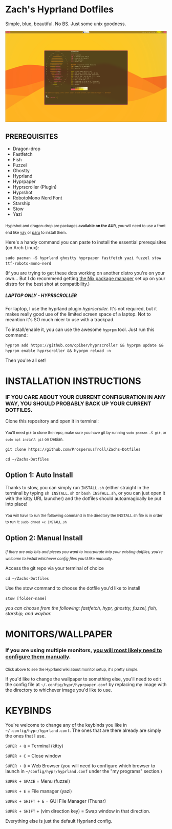 # Zach's Hyprland Dotfiles
Simple, blue, beautiful. No BS. Just some unix goodness.

![Screenie](/MISC/Screenshot.png)


## PREREQUISITES

- Dragon-drop
- Fastfetch
- Fish
- Fuzzel
- Ghostty
- Hyprland
- Hyprpaper
- Hyprscroller (Plugin)
- Hyprshot
- RobotoMono Nerd Font
- Starship
- Stow
- Yazi

<sub>Hyprshot and dragon-drop are packages **available on the AUR**, you will need to use a front end like [yay](https://github.com/Jguer/yay) or [paru](https://github.com/Morganamilo/paru) to install them.</sub> 



Here's a handy command you can paste to install the essential prerequisites (on Arch Linux): 

`sudo pacman -S hyprland ghostty hyprpaper fastfetch yazi fuzzel stow ttf-roboto-mono-nerd`

(If you are trying to get these dots working on another distro you're on your own... But I do recommend getting [the Nix package manager](https://nixos.org) set up on your distro for the best shot at compatibility.)

##### LAPTOP ONLY - HYPRSCROLLER

For laptop, I use the hyprland plugin *hyprscroller.* It's not required, but it makes really good use of the limited screen space of a laptop. Not to meantion it's SO much nicer to use with a trackpad.

To install/enable it, you can use the awesome `hyprpm` tool. Just run this command:

`hyprpm add https://github.com/cpiber/hyprscroller && hyprpm update && hyprpm enable hyprscroller && hyprpm reload -n`

Then you're all set!

# INSTALLATION INSTRUCTIONS 

### IF YOU CARE ABOUT YOUR CURRENT CONFIGURATION IN ANY WAY, YOU SHOULD PROBABLY BACK UP YOUR CURRENT DOTFILES.

Clone this repository and open it in terminal: 

<sub>You'll need `git` to clone the repo, make sure you have git by running `sudo pacman -S git`, or `sudo apt install git` on Debian.</sub>

`git clone https://github.com/ProsperousTroll/Zachs-Dotfiles`

`cd ~/Zachs-Dotfiles`

## Option 1: Auto Install

Thanks to stow, you can simply run `INSTALL.sh` (either straight in the terminal by typing `sh INSTALL.sh` or `bash INSTALL.sh`, or you can just open it with the kitty URL launcher) and the dotfiles should autoamagically be put into place!

<sub>You will have to run the following command in the directory the INSTALL.sh file is in order to run it: `sudo chmod +x INSTALL.sh`</sub>

## Option 2: Manual Install 

*<sub>If there are only bits and pieces you want to incorporate into your existing dotfiles, you're welcome to install whichever config files you'd like manually.</sub>* 

Access the git repo via your terminal of choice

`cd ~/Zachs-Dotfiles`

Use the stow command to choose the dotfile you'd like to install

`stow [folder-name]`

*you can choose from the following: fastfetch, hypr, ghostty, fuzzel, fish, starship, and waybar.*

# MONITORS/WALLPAPER

### If you are using multiple monitors, [you will most likely need to configure them manually](https://wiki.hyprland.org/Configuring/Monitors/).
<sub>Click above to see the Hyprland wiki about monitor setup, it's pretty simple.</sub>

If you'd like to change the wallpaper to something else, you'll need to edit the config file at `~/.config/hypr/hyprpaper.conf` by replacing my image with the directory to whichever image you'd like to use.

# KEYBINDS

You're welcome to change any of the keybinds you like in `~/.config/hypr/hyprland.conf`. The ones that are there already are simply the ones that I use. 

`SUPER + Q` = Terminal (kitty)

`SUPER + C` = Close window

`SUPER + B` = Web Browser (you will need to configure which browser to launch in `~/config/hypr/hyprland.conf` under the "my programs" section.)

`SUPER + SPACE` = Menu (fuzzel)

`SUPER + E` = File manager (yazi)

`SUPER + SHIFT + E` = GUI File Manager (Thunar)

`SUPER + SHIFT` + (vim direction key) = Swap window in that direction.


Everything else is just the default Hyprland config.


